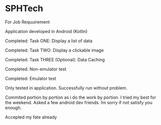 # SPHTech

For Job Requuirement

Application developed in Android (Kotlin)

Completed: Task ONE: Display a list of data

Completed: Task TWO: Display a clickable image

Completed: Task THREE (Optional): Data Caching

Completed: Non-emulator test

Completed: Emulator test

Only tested in application. Successfully run without problem.

Commited portion by portion as i do the work by portion. I tried my best for the weekend. Asked a few android dev friends. Im sorry if not satisfy you enough. 

Accepted my fate already

